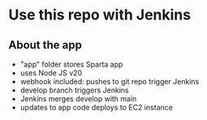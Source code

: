# Use this repo with Jenkins

## About the app
- "app" folder stores Sparta app
- uses Node JS v20
- webhook included: pushes to git repo trigger Jenkins
- develop branch triggers Jenkins
- Jenkins merges develop with main
- updates to app code deploys to EC2 instance
